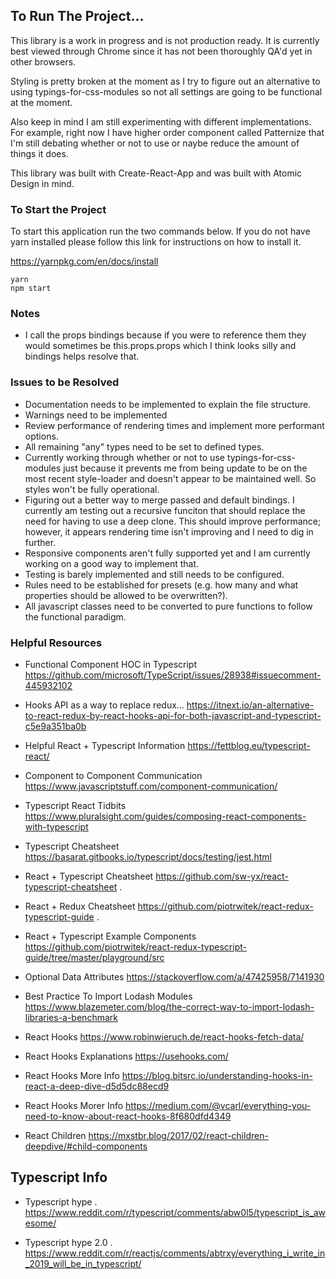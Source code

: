 ## To Run The Project...

This library is a work in progress and is not production ready. It is currently best viewed through Chrome since it has not been thoroughly QA'd yet in other browsers.

Styling is pretty broken at the moment as I try to figure out an alternative to using typings-for-css-modules so not all settings are going to be functional at the moment.

Also keep in mind I am still experimenting with different implementations. For example, right now I have higher order component called Patternize that I'm still debating whether or not to use or naybe reduce the amount of things it does.

This library was built with Create-React-App and was built with Atomic Design in mind.


### To Start the Project
To start this application run the two commands below. If you do not have yarn installed please follow this link for instructions on how to install it.

https://yarnpkg.com/en/docs/install

```
yarn
npm start
```

### Notes
- I call the props bindings because if you were to reference them they would sometimes be this.props.props which I think looks silly and bindings helps resolve that.

### Issues to be Resolved
- Documentation needs to be implemented to explain the file structure.
- Warnings need to be implemented
- Review performance of rendering times and implement more performant options.
- All remaining "any" types need to be set to defined types.
- Currently working through whether or not to use typings-for-css-modules just because it prevents me from being update to be on the most recent style-loader and doesn't appear to be maintained well. So styles won't be fully operational.
- Figuring out a better way to merge passed and default bindings. I currently am testing out a recursive funciton that should replace the need for having to use a deep clone. This should improve performance; however, it appears rendering time isn't improving and I need to dig in further.
- Responsive components aren't fully supported yet and I am currently working on a good way to implement that.
- Testing is barely implemented and still needs to be configured.
- Rules need to be established for presets (e.g. how many and what properties should be allowed to be overwritten?).
- All javascript classes need to be converted to pure functions to follow the functional paradigm.

### Helpful Resources

- Functional Component HOC in Typescript
https://github.com/microsoft/TypeScript/issues/28938#issuecomment-445932102

- Hooks API as a way to replace redux...
https://itnext.io/an-alternative-to-react-redux-by-react-hooks-api-for-both-javascript-and-typescript-c5e9a351ba0b

- Helpful React + Typescript Information
https://fettblog.eu/typescript-react/

- Component to Component Communication
https://www.javascriptstuff.com/component-communication/

- Typescript React Tidbits
https://www.pluralsight.com/guides/composing-react-components-with-typescript

- Typescript Cheatsheet
https://basarat.gitbooks.io/typescript/docs/testing/jest.html

- React + Typescript Cheatsheet
https://github.com/sw-yx/react-typescript-cheatsheet .

- React + Redux Cheatsheet
https://github.com/piotrwitek/react-redux-typescript-guide .

- React + Typescript Example Components
https://github.com/piotrwitek/react-redux-typescript-guide/tree/master/playground/src

- Optional Data Attributes
https://stackoverflow.com/a/47425958/7141930

- Best Practice To Import Lodash Modules
https://www.blazemeter.com/blog/the-correct-way-to-import-lodash-libraries-a-benchmark

- React Hooks
https://www.robinwieruch.de/react-hooks-fetch-data/

- React Hooks Explanations
https://usehooks.com/

- React Hooks More Info
https://blog.bitsrc.io/understanding-hooks-in-react-a-deep-dive-d5d5dc88ecd9

- React Hooks Morer Info
https://medium.com/@vcarl/everything-you-need-to-know-about-react-hooks-8f680dfd4349

- React Children
https://mxstbr.blog/2017/02/react-children-deepdive/#child-components

## Typescript Info

- Typescript hype .
https://www.reddit.com/r/typescript/comments/abw0l5/typescript_is_awesome/

- Typescript hype 2.0 .
https://www.reddit.com/r/reactjs/comments/abtrxy/everything_i_write_in_2019_will_be_in_typescript/

